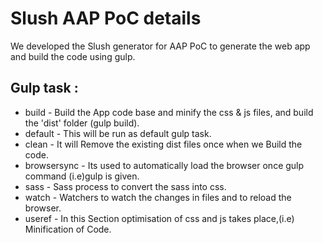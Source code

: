 # Slush AAP PoC details

We developed the Slush generator for AAP PoC to generate the web app and build the code using gulp.

## Gulp task :

  * build - Build the App code base and minify the css & js files, and build the 'dist' folder (gulp build).
  * default - This will be run as default gulp task.
  * clean - It will Remove the existing dist files once when we Build the code.
  * browsersync - Its used to automatically load the browser once gulp command (i.e)gulp is given.
  * sass - Sass process to convert the sass into css.
  * watch - Watchers to watch the changes in files and to reload the browser.
  * useref - In this Section optimisation of css and js takes place,(i.e) Minification of Code.
